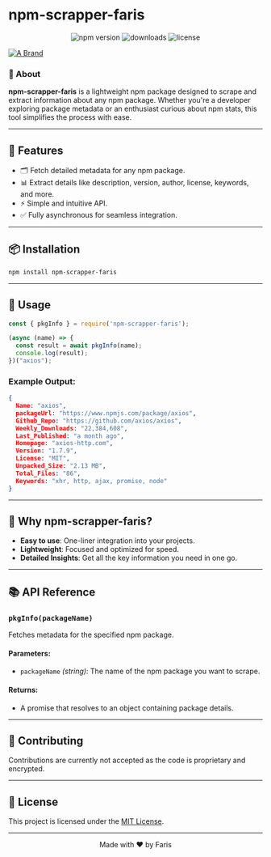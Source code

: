 # npm-scrapper-faris

<p align="center">
  <img src="https://img.shields.io/npm/v/npm-scrapper-faris?color=blue&style=flat-square" alt="npm version" />
  <img src="https://img.shields.io/npm/dw/npm-scrapper-faris?color=brightgreen&style=flat-square" alt="downloads" />
  <img src="https://img.shields.io/npm/l/npm-scrapper-faris?style=flat-square" alt="license" />
</p>

[![A Brand](https://readme-typing-svg.herokuapp.com?font=Charm&duration=2000&pause=1000&color=00FFFF&background=000000&center=true&vCenter=true&width=435&lines=Created+With+%F0%9F%A4%8D+By+Faris+Ali+%E2%86%92;It's+Not+Just+a+Name+Bro+%E2%86%90;It's+a+Brand+%E2%86%92+%F0%9F%A5%87)]([https://git.io/typing-svg](https://www.npmjs.com/package/npm-scrapper-faris))

### 📝 About
**npm-scrapper-faris** is a lightweight npm package designed to scrape and extract information about any npm package. Whether you're a developer exploring package metadata or an enthusiast curious about npm stats, this tool simplifies the process with ease.

---

## 🚀 Features

- 🗂 Fetch detailed metadata for any npm package.
- 📊 Extract details like description, version, author, license, keywords, and more.
- ⚡ Simple and intuitive API.
- ✅ Fully asynchronous for seamless integration.

---

## 📦 Installation

```bash
npm install npm-scrapper-faris
```

---

## 🔧 Usage

```javascript
const { pkgInfo } = require('npm-scrapper-faris');

(async (name) => {
  const result = await pkgInfo(name);
  console.log(result);
})("axios");
```

### Example Output:

```json
{
  Name: "axios",
  packageUrl: "https://www.npmjs.com/package/axios",
  Github_Repo: "https://github.com/axios/axios",
  Weekly_Downloads: "22,384,608",
  Last_Published: "a month ago",
  Homepage: "axios-http.com",
  Version: "1.7.9",
  License: "MIT",
  Unpacked_Size: "2.13 MB",
  Total_Files: "86",
  Keywords: "xhr, http, ajax, promise, node"
}
```

---

## 🌟 Why npm-scrapper-faris?

- **Easy to use**: One-liner integration into your projects.
- **Lightweight**: Focused and optimized for speed.
- **Detailed Insights**: Get all the key information you need in one go.

---

## 📚 API Reference

### `pkgInfo(packageName)`

Fetches metadata for the specified npm package.

#### Parameters:
- `packageName` *(string)*: The name of the npm package you want to scrape.

#### Returns:
- A promise that resolves to an object containing package details.

---


## 🤝 Contributing

Contributions are currently not accepted as the code is proprietary and encrypted.

---

## 📜 License

This project is licensed under the [MIT License](./LICENSE).

---

<p align="center">Made with ❤️ by Faris</p>
